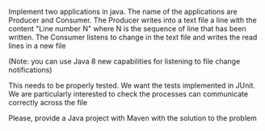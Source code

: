 Implement two applications in java. The name of the applications are Producer and Consumer.
The Producer writes into a text file a line with the content "Line number N" where N is the sequence of line that has been written.
The Consumer listens to change in the text file and writes the read lines in a new file

(Note: you can use Java 8 new capabilities for listening to file change notifications)

This needs to be properly tested. We want the tests implemented in JUnit. We are particularly interested to check the processes can communicate correctly across the file

Please, provide a Java project with Maven with the solution to the problem
